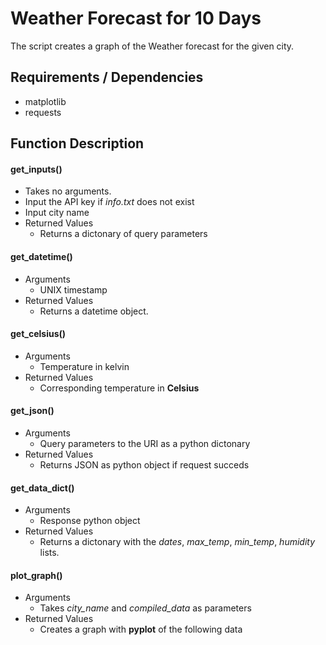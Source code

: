 # Weather Forecast for 10 Days #
The script creates a graph of the Weather forecast for the given city.

## Requirements / Dependencies ##
* matplotlib
* requests

## Function Description ##
#### get_inputs() ####
* Takes no arguments.
* Input the API key if *info.txt* does not exist
* Input city name
* Returned Values
	* Returns a dictonary of query parameters

#### get_datetime() ####
* Arguments
	* UNIX timestamp
* Returned Values
	* Returns a datetime object.

#### get_celsius() ####
* Arguments
	* Temperature in kelvin 
* Returned Values
	* Corresponding temperature in __Celsius__

#### get_json() ####
* Arguments
	* Query parameters to the URI as a python dictonary 
* Returned Values
	* Returns JSON as python object if request succeds

#### get_data_dict() ####
* Arguments
	* Response python object 
* Returned Values
	* Returns a dictonary with the *dates*, *max_temp*, *min_temp*, *humidity* lists.

#### plot_graph() ####
* Arguments
	* Takes *city_name* and *compiled_data* as parameters
* Returned Values
	* Creates a graph with __pyplot__ of the following data 
